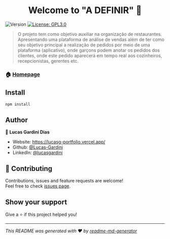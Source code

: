 <h1 align="center">Welcome to &#34;A DEFINIR&#34; 👋</h1>
<p>
  <img alt="Version" src="https://img.shields.io/badge/version-1.0-blue.svg?cacheSeconds=2592000" />
  <a href="#" target="_blank">
    <img alt="License: GPL3.0" src="https://img.shields.io/badge/License-GPL3.0-yellow.svg" />
  </a>
</p>

> O  projeto  tem  como  objetivo auxiliar  na  organização  de  restaurantes.  Apresentando  uma  plataforma  de análise  de  vendas além  de  ter  como  seu  objetivo  principal  a  realização  de pedidos  por  meio  de  uma  plataforma  (aplicativo),  onde  garçons  podem anotar  os  pedidos  dos  clientes,  onde  este  pedido  aparecerá  em  tempo  real aos cozinheiros, recepcionistas, gerentes etc.

### 🏠 [Homepage](https://tcc-redes-2021.vercel.app/)

## Install

```sh
npm install
```

## Author

👤 **Lucas Gardini Dias**

* Website: https://lucasg-portfolio.vercel.app/
* Github: [@Lucas-Gardini](https://github.com/Lucas-Gardini)
* LinkedIn: [@lucasgardini](https://linkedin.com/in/lucasgardini)

## 🤝 Contributing

Contributions, issues and feature requests are welcome!<br />Feel free to check [issues page](https://github.com/Lucas-Gardini/TCC-REDES-2021/issues). 

## Show your support

Give a ⭐️ if this project helped you!

***
_This README was generated with ❤️ by [readme-md-generator](https://github.com/kefranabg/readme-md-generator)_